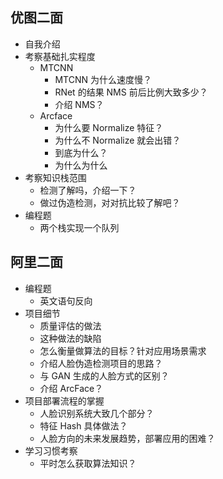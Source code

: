 
## 优图二面
- 自我介绍
- 考察基础扎实程度
  - MTCNN 
    - MTCNN 为什么速度慢？
    - RNet 的结果 NMS 前后比例大致多少？
    - 介绍 NMS？
  - Arcface
    - 为什么要 Normalize 特征？
    - 为什么不 Normalize 就会出错？
    - 到底为什么？
    - 为什么为什么
- 考察知识栈范围
  - 检测了解吗，介绍一下？
  - 做过伪造检测，对对抗比较了解吧？
- 编程题
  - 两个栈实现一个队列

## 阿里二面
- 编程题
  - 英文语句反向
- 项目细节
  - 质量评估的做法
  - 这种做法的缺陷
  - 怎么衡量做算法的目标？针对应用场景需求
  - 介绍人脸伪造检测项目的思路？
  - 与 GAN 生成的人脸方式的区别？
  - 介绍 ArcFace？
- 项目部署流程的掌握
  - 人脸识别系统大致几个部分？
  - 特征 Hash 具体做法？
  - 人脸方向的未来发展趋势，部署应用的困难？
- 学习习惯考察
  - 平时怎么获取算法知识？